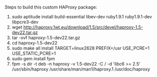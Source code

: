 Steps to build this custom HAProxy package:

1. sudo aptitude install build-essential libev-dev ruby1.9.1 ruby1.9.1-dev libpcre3-dev
2. wget http://haproxy.1wt.eu/download/1.5/src/devel/haproxy-1.5-dev22.tar.gz
3. tar -xvf haproxy-1.5-dev22.tar.gz
4. cd haproxy-1.5-dev22
5. sudo make all install TARGET=linux2628 PREFIX=/usr USE_PCRE=1 USE_STATIC_PCRE=1
6. sudo gem install fpm
7. fpm -s dir -t deb -n haproxy -v 1.5-dev22 -C / -d 'libc6 >= 2.5' /usr/sbin/haproxy /usr/share/man/man1/haproxy.1 /usr/doc/haproxy
